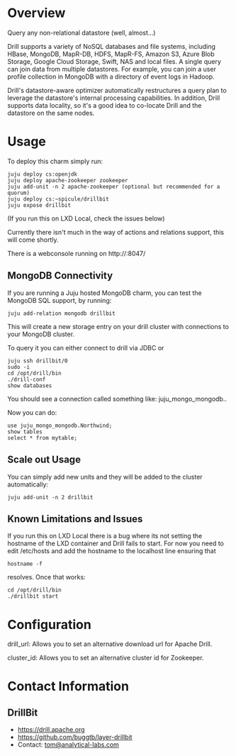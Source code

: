 # Overview

Query any non-relational datastore (well, almost...)

Drill supports a variety of NoSQL databases and file systems,
including HBase, MongoDB, MapR-DB, HDFS, MapR-FS, Amazon S3,
Azure Blob Storage, Google Cloud Storage, Swift, NAS and local files.
A single query can join data from multiple datastores. For example,
you can join a user profile collection in MongoDB with a directory
of event logs in Hadoop.

Drill's datastore-aware optimizer automatically restructures a
query plan to leverage the datastore's internal processing capabilities.
In addition, Drill supports data locality, so it's a good idea to
co-locate Drill and the datastore on the same nodes.

# Usage

To deploy this charm simply run:

    juju deploy cs:openjdk
    juju deploy apache-zookeeper zookeeper
    juju add-unit -n 2 apache-zookeeper (optional but recommended for a quorum)
    juju deploy cs:~spicule/drillbit
    juju expose drillbit

(If you run this on LXD Local, check the issues below)

Currently there isn't much in the way of actions and relations support,
this will come shortly.

There is a webconsole running on http://<serverip>:8047/

## MongoDB Connectivity

If you are running a Juju hosted MongoDB charm, you can test the MongoDB
SQL support, by running:

    juju add-relation mongodb drillbit

This will create a new storage entry on your drill cluster with connections
to your MongoDB cluster.

To query it you can either connect to drill via JDBC or

    juju ssh drillbit/0
    sudo -i
    cd /opt/drill/bin
    ./drill-conf
    show databases

You should see a connection called something like: juju_mongo_mongodb.<mongodbname>.

Now you can do:

    use juju_mongo_mongodb.Northwind;
    show tables
    select * from mytable;

## Scale out Usage

You can simply add new units and they will be added to the cluster automatically:

    juju add-unit -n 2 drillbit

## Known Limitations and Issues

If you run this on LXD Local there is a bug where its not setting the hostname
of the LXD container and Drill fails to start. For now you need to edit /etc/hosts
and add the hostname to the localhost line ensuring that

    hostname -f

resolves. Once that works:

    cd /opt/drill/bin
    ./drillbit start

# Configuration

drill_url: Allows you to set an alternative download url for Apache Drill.

cluster_id: Allows you to set an alternative cluster id for Zookeeper.

# Contact Information

## DrillBit

  - https://drill.apache.org
  - https://github.com/buggtb/layer-drillbit
  - Contact: tom@analytical-labs.com


[service]: http://example.com
[icon guidelines]: https://jujucharms.com/docs/stable/authors-charm-icon
